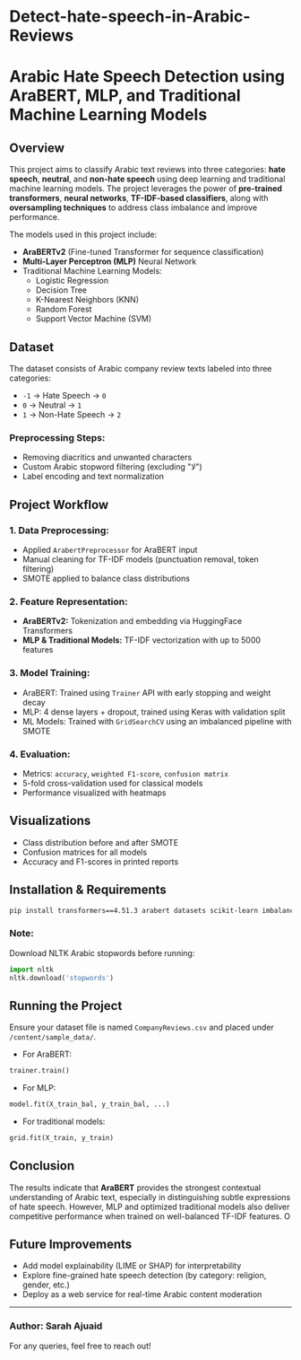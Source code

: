 # Detect-hate-speech-in-Arabic-Reviews
# Arabic Hate Speech Detection using AraBERT, MLP, and Traditional Machine Learning Models

## Overview
This project aims to classify Arabic text reviews into three categories: **hate speech**, **neutral**, and **non-hate speech** using deep learning and traditional machine learning models. The project leverages the power of **pre-trained transformers**, **neural networks**, **TF-IDF-based classifiers**, along with **oversampling techniques** to address class imbalance and improve performance.

The models used in this project include:

- **AraBERTv2** (Fine-tuned Transformer for sequence classification)
- **Multi-Layer Perceptron (MLP)** Neural Network
- Traditional Machine Learning Models:
  - Logistic Regression
  - Decision Tree
  - K-Nearest Neighbors (KNN)
  - Random Forest
  - Support Vector Machine (SVM)

## Dataset
The dataset consists of Arabic company review texts labeled into three categories:
- `-1` → Hate Speech → `0`
- `0` → Neutral → `1`
- `1` → Non-Hate Speech → `2`

### Preprocessing Steps:
- Removing diacritics and unwanted characters
- Custom Arabic stopword filtering (excluding "لا")
- Label encoding and text normalization

## Project Workflow

### 1. Data Preprocessing:
- Applied `ArabertPreprocessor` for AraBERT input
- Manual cleaning for TF-IDF models (punctuation removal, token filtering)
- SMOTE applied to balance class distributions

### 2. Feature Representation:
- **AraBERTv2:** Tokenization and embedding via HuggingFace Transformers
- **MLP & Traditional Models:** TF-IDF vectorization with up to 5000 features

### 3. Model Training:
- AraBERT: Trained using `Trainer` API with early stopping and weight decay
- MLP: 4 dense layers + dropout, trained using Keras with validation split
- ML Models: Trained with `GridSearchCV` using an imbalanced pipeline with SMOTE

### 4. Evaluation:
- Metrics: `accuracy`, `weighted F1-score`, `confusion matrix`
- 5-fold cross-validation used for classical models
- Performance visualized with heatmaps

## Visualizations
-  Class distribution before and after SMOTE
-  Confusion matrices for all models
-  Accuracy and F1-scores in printed reports

## Installation & Requirements

```bash
pip install transformers==4.51.3 arabert datasets scikit-learn imbalanced-learn keras matplotlib seaborn nltk
```

### Note:
Download NLTK Arabic stopwords before running:
```python
import nltk
nltk.download('stopwords')
```

## Running the Project
Ensure your dataset file is named `CompanyReviews.csv` and placed under `/content/sample_data/`.

- For AraBERT:
```python
trainer.train()
```

- For MLP:
```python
model.fit(X_train_bal, y_train_bal, ...)
```

- For traditional models:
```python
grid.fit(X_train, y_train)
```

## Conclusion
The results indicate that **AraBERT** provides the strongest contextual understanding of Arabic text, especially in distinguishing subtle expressions of hate speech. However, MLP and optimized traditional models also deliver competitive performance when trained on well-balanced TF-IDF features. O

## Future Improvements
- Add model explainability (LIME or SHAP) for interpretability
- Explore fine-grained hate speech detection (by category: religion, gender, etc.)
- Deploy as a web service for real-time Arabic content moderation

---

### Author: Sarah Ajuaid 
For any queries, feel free to reach out!
